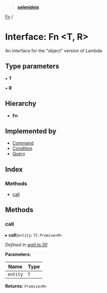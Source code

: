 > **[selenidejs](../README.md)**

[Fn](fn.md) /

# Interface: Fn <**T, R**>

An interface for the "object" version of Lambda

## Type parameters

▪ **T**

▪ **R**

## Hierarchy

* **Fn**

## Implemented by

* [Command](../classes/command.md)
* [Condition](../classes/condition.md)
* [Query](../classes/query.md)

## Index

### Methods

* [call](fn.md#call)

## Methods

###  call

▸ **call**(`entity`: `T`): *`Promise<R>`*

*Defined in [wait.ts:30](https://github.com/KnowledgeExpert/selenidejs/blob/master/lib/wait.ts#L30)*

**Parameters:**

Name | Type |
------ | ------ |
`entity` | `T` |

**Returns:** *`Promise<R>`*